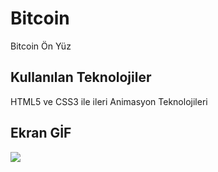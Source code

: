 <h1>Bitcoin</h1>

Bitcoin Ön Yüz

<h2>Kullanılan Teknolojiler</h2>

HTML5 ve CSS3 ile ileri Animasyon Teknolojileri

<h2>Ekran GİF</h2>

![](ekran.gif)
